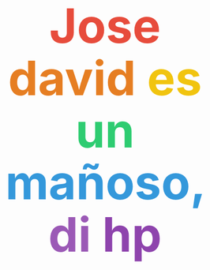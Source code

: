 <!-- README.md -->

<h1 align="center" style="font-size:6rem; font-weight:bold; line-height:1.1;">
  <span style="color:#e74c3c;">Jose</span>
  <span style="color:#e67e22;">david</span>
  <span style="color:#f1c40f;">es</span>
  <span style="color:#2ecc71;">un</span>
  <span style="color:#3498db;">mañoso,</span>
  <span style="color:#9b59b6;">di</span>
  <span style="color:#8e44ad;">hp</span>
</h1>
